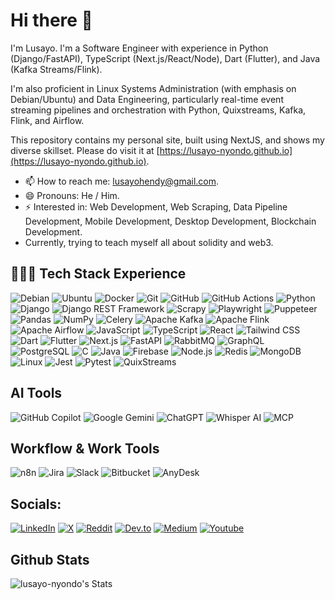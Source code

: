# Hi there 👋

I'm Lusayo. I'm a Software Engineer with experience in Python (Django/FastAPI), TypeScript (Next.js/React/Node), Dart (Flutter), and Java (Kafka Streams/Flink).

I'm also proficient in Linux Systems Administration (with emphasis on Debian/Ubuntu) and Data Engineering, particularly real-time event streaming pipelines and orchestration with Python, Quixstreams, Kafka, Flink, and Airflow.

This repository contains my personal site, built using NextJS, and shows my diverse skillset. Please do visit it at [https://lusayo-nyondo.github.io](https://lusayo-nyondo.github.io).

- 📫 How to reach me: lusayohendy@gmail.com.
- 😄 Pronouns: He / Him.
- ⚡ Interested in: Web Development, Web Scraping, Data Pipeline Development, Mobile Development, Desktop Development, Blockchain Development.
- Currently, trying to teach myself all about solidity and web3.

## 👩🏾‍💻 Tech Stack Experience

![Debian](https://img.shields.io/badge/Debian-CB0000?logo=Debian&logoColor=white)
![Ubuntu](https://img.shields.io/badge/Ubuntu-E95420?logo=Ubuntu&logoColor=white)
![Docker](https://img.shields.io/badge/Docker-2496ED?logo=Docker&logoColor=white)
![Git](https://img.shields.io/badge/Git-F05032?logo=Git&logoColor=white)
![GitHub](https://img.shields.io/badge/GitHub-181717?logo=github&logoColor=white)
![GitHub Actions](https://img.shields.io/badge/GitHub_Actions-2088FF?logo=github-actions&logoColor=white)
![Python](https://img.shields.io/badge/Python-3776AB?logo=Python&logoColor=white)
![Django](https://img.shields.io/badge/Django-092E20?logo=Django&logoColor=white)
![Django REST Framework](https://img.shields.io/badge/DRF-0093D0?logo=Django&logoColor=white)
![Scrapy](https://img.shields.io/badge/Scrapy-040404?logo=Scrapy&logoColor=white)
![Playwright](https://img.shields.io/badge/Playwright-000000?logo=Playwright&logoColor=white)
![Puppeteer](https://img.shields.io/badge/Puppeteer-DD0031?logo=Puppeteer&logoColor=white)
![Pandas](https://img.shields.io/badge/Pandas-150458?logo=Pandas&logoColor=white)
![NumPy](https://img.shields.io/badge/NumPy-013243?logo=NumPy&logoColor=white)
![Celery](https://img.shields.io/badge/Celery-3A9B1B?logo=Celery&logoColor=white)
![Apache Kafka](https://img.shields.io/badge/Apache%20Kafka-231F20?logo=Apache%20Kafka&logoColor=white)
![Apache Flink](https://img.shields.io/badge/Apache%20Flink-00979D?logo=Apache%20Flink&logoColor=white)
![Apache Airflow](https://img.shields.io/badge/Apache%20Airflow-017CEE?logo=Apache%20Airflow&logoColor=white)
![JavaScript](https://img.shields.io/badge/JavaScript-F7DF1E?logo=JavaScript&logoColor=black)
![TypeScript](https://img.shields.io/badge/TypeScript-3178C6?logo=TypeScript&logoColor=white)
![React](https://img.shields.io/badge/React-61DAFB?logo=React&logoColor=black)
![Tailwind CSS](https://img.shields.io/badge/Tailwind%20CSS-06B6D4?logo=Tailwind%20CSS&logoColor=white)
![Dart](https://img.shields.io/badge/Dart-0175C2?logo=Dart&logoColor=white)
![Flutter](https://img.shields.io/badge/Flutter-02569B?logo=Flutter&logoColor=white)
![Next.js](https://img.shields.io/badge/Next.js-000000?logo=Next.js&logoColor=white)
![FastAPI](https://img.shields.io/badge/FastAPI-009688?logo=FastAPI&logoColor=white)
![RabbitMQ](https://img.shields.io/badge/RabbitMQ-FF6600?logo=RabbitMQ&logoColor=white)
![GraphQL](https://img.shields.io/badge/GraphQL-E10098?logo=GraphQL&logoColor=white)
![PostgreSQL](https://img.shields.io/badge/PostgreSQL-4169E1?logo=PostgreSQL&logoColor=white)
![C](https://img.shields.io/badge/C-00599C?logo=C&logoColor=white)
![Java](https://img.shields.io/badge/Java-007396?logo=Java&logoColor=white)
![Firebase](https://img.shields.io/badge/Firebase-FFCA28?logo=Firebase&logoColor=black)
![Node.js](https://img.shields.io/badge/Node.js-339933?logo=Node.js&logoColor=white)
![Redis](https://img.shields.io/badge/Redis-DC382D?logo=Redis&logoColor=white)
![MongoDB](https://img.shields.io/badge/MongoDB-47A248?logo=MongoDB&logoColor=white)
![Linux](https://img.shields.io/badge/Linux-FCC624?logo=Linux&logoColor=black)
![Jest](https://img.shields.io/badge/Jest-C21325?logo=Jest&logoColor=white)
![Pytest](https://img.shields.io/badge/Pytest-505A8D?logo=Pytest&logoColor=white)
![QuixStreams](https://img.shields.io/badge/QuixStreams-0052CC?logo=&logoColor=white)

## AI Tools

![GitHub Copilot](https://img.shields.io/badge/GitHub_Copilot-6CC644?logo=github&logoColor=white)
![Google Gemini](https://img.shields.io/badge/Google_Gemini-4285F4?logo=google&logoColor=white)
![ChatGPT](https://img.shields.io/badge/ChatGPT-10A37F?logo=openai&logoColor=white)
![Whisper AI](https://img.shields.io/badge/Whisper_AI-7E7E7E?logo=apple&logoColor=white)
![MCP](https://img.shields.io/badge/MCP-0F62FE?logo=microsoft&logoColor=white)

## Workflow & Work Tools

![n8n](https://img.shields.io/badge/n8n-FF3E00?logo=n8n&logoColor=white)
![Jira](https://img.shields.io/badge/Jira-0052CC?logo=jira&logoColor=white)
![Slack](https://img.shields.io/badge/Slack-4A154B?logo=slack&logoColor=white)
![Bitbucket](https://img.shields.io/badge/Bitbucket-0052CC?logo=bitbucket&logoColor=white)
![AnyDesk](https://img.shields.io/badge/AnyDesk-EC0000?logo=anydesk&logoColor=white)

## Socials:
[![LinkedIn](https://img.shields.io/badge/LinkedIn-%230077B5.svg?logo=linkedin&logoColor=white)](https://www.linkedin.com/in/lusayo-nyondo/)
[![X](https://img.shields.io/badge/X-black.svg?logo=X&logoColor=white)](https://x.com/lusayo_ny)
[![Reddit](https://img.shields.io/badge/Reddit-%23FF4500.svg?logo=Reddit&logoColor=white)](https://reddit.com/users/lusayo_ny)
[![Dev.to](https://img.shields.io/badge/Dev.to-black.svg?logo=Dev.to&logoColor=white)](https://dev.to/lusayo_ny)
[![Medium](https://img.shields.io/badge/Medium-black.svg?logo=Medium&logoColor=white)](https://medium.com/@lusayo-nyondo)
[![Youtube](https://img.shields.io/badge/Youtube-red.svg?logo=Youtube&logoColor=white)](https://youtube.com/@project_sayo)

## Github Stats
![lusayo-nyondo's Stats](https://github-readme-stats.vercel.app/api?username=lusayo-nyondo&theme=vue-dark&show_icons=true&hide_border=true&count_private=true)
